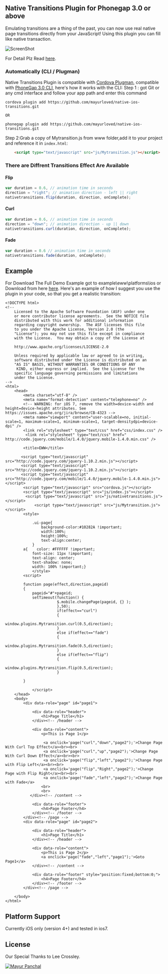 ## Native Transitions Plugin for Phonegap 3.0 or above

Emulating transitions are a thing of the past, you can now use real native page transitions directly from your JavaScript! Using this plugin you can fill like native transaction.

![ScreenShot](http://www.excellentwebworld.com/wp-content/uploads/2014/01/banner.jpg)

For Detail Plz Read [here](http://www.excellentwebworld.com//native-transitions-plugin-for-ios-phonegap).

### Automatically (CLI / Plugman)
Native Transitions Plugin is compatible with [Cordova Plugman](https://github.com/apache/cordova-plugman), compatible with [PhoneGap 3.0 CLI](http://docs.phonegap.com/en/3.0.0/guide_cli_index.md.html#The%20Command-line%20Interface_add_features), here's how it works with the CLI:
Step 1 : got Git or any cmd interface and follow your app path and enter this command
```
cordova plugin add https://github.com/mayurloved/native-ios-transitions.git

OR

phonegap plugin add https://github.com/mayurloved/native-ios-transitions.git
```
Step 2:Grab a copy of Mytransition.js from www folder,add it to your project and reference it in `index.html`:

```html
    <script type="text/javascript" src="js/Mytransition.js"></script>
```
### There are Diffrent Transitions Effect Are Available 

#### Flip

```js
var duration = 0.6, // animation time in seconds
direction = "right"; // animation direction - left || right
nativetransitions.flip(duration, direction, onComplete);
```

#### Curl

```js
var duration = 0.6, // animation time in seconds
direction = "down"; // animation direction - up || down
nativetransitions.curl(duration, direction, onComplete);
```

#### Fade
```js
var duration = 0.6 // animation time in seconds
nativetransitions.fade(duration, onComplete);
```

## Example
For Download The Full Demo Example got to example\eww\platforms\ios or Download from here [here](http://www.excellentwebworld.com/wp-content/uploads/2014/01/eww.zip).
Here's an example of how I suggest you use the plugin in your code, so that you get a realistic transition:

```
<!DOCTYPE html>
<!--
    Licensed to the Apache Software Foundation (ASF) under one
    or more contributor license agreements.  See the NOTICE file
    distributed with this work for additional information
    regarding copyright ownership.  The ASF licenses this file
    to you under the Apache License, Version 2.0 (the
    "License"); you may not use this file except in compliance
    with the License.  You may obtain a copy of the License at

    http://www.apache.org/licenses/LICENSE-2.0

    Unless required by applicable law or agreed to in writing,
    software distributed under the License is distributed on an
    "AS IS" BASIS, WITHOUT WARRANTIES OR CONDITIONS OF ANY
     KIND, either express or implied.  See the License for the
    specific language governing permissions and limitations
    under the License.
-->
<html>
    <head>
        <meta charset="utf-8" />
        <meta name="format-detection" content="telephone=no" />
        <!-- WARNING: for iOS 7, remove the width=device-width and height=device-height attributes. See https://issues.apache.org/jira/browse/CB-4323 -->
        <meta name="viewport" content="user-scalable=no, initial-scale=1, maximum-scale=1, minimum-scale=1, target-densitydpi=device-dpi" />
        <link rel="stylesheet" type="text/css" href="css/index.css" />
         <link rel="stylesheet" type="text/css" href=" http://code.jquery.com/mobile/1.4.0/jquery.mobile-1.4.0.min.css" />
        
        <title>EWW</title>
      
       <script type="text/javascript" src="http://code.jquery.com/jquery-1.10.2.min.js"></script>
       <script type="text/javascript" src="http://code.jquery.com/jquery-1.10.2.min.js"></script>
       <script type="text/javascript" src="http://code.jquery.com/mobile/1.4.0/jquery.mobile-1.4.0.min.js"></script>
        <script type="text/javascript" src="cordova.js"></script>
        <script type="text/javascript" src="js/index.js"></script>
         <script type="text/javascript" src="js/nativetransitions.js"></script>
             <script type="text/javascript" src="js/Mytransition.js"></script>
        <style>
            
            .ui-page{
                background-color:#10282A !important;
                width:100%;
                height:100%;
                text-align:center;
            }
        a{    color: #FFFFFF !important;
            font-size: 11px !important;
            text-align: center;
            text-shadow: none;
            width: 100% !important;}
            </style>
        <script>
                      
        function page(effect,direction,pageid)
        {
            pageid="#"+pageid;
            setTimeout(function() {
                       $.mobile.changePage(pageid, {} );
                       },50);
                       if(effect=="curl")
                       {
                           window.plugins.Mytransition.curl(0.5,direction);
                       }
                       else if(effect=="fade")
                       {
                           window.plugins.Mytransition.fade(0.5,direction);
                       }
                       else if(effect=="flip")
                       {
                           window.plugins.Mytransition.flip(0.5,direction);
                       }
                       
        }

            </script>
    </head>
    <body>
        <div data-role="page" id="page1">
            
            <div data-role="header">
                <h1>Page Title</h1>
            </div><!-- /header -->
            
            <div data-role="content">
                <p>This is Page 1</p>
                
                 <a onclick='page("curl","down","page2");'>Change Page With Curl Top Effect</a><br><br>
                 <a onclick='page("curl","up","page2");'>Change Page With Curl Down Effect</a><br><br>
                 <a onclick='page("flip","left","page2");'>Change Page with Flip Left</a><br><br>
                 <a onclick='page("flip","Right","page2");'>Change Page with Flip Right</a><br><br>
                 <a onclick='page("fade","left","page2");'>Change Page with Fade</a>
                <br>
                <br>
           </div><!-- /content -->
            
            <div data-role="footer">
                <h4>Page Footer</h4>
            </div><!-- /footer -->
        </div><!-- /page -->
        <div data-role="page" id="page2">
            
            <div data-role="header">
                <h1>Page Title</h1>
            </div><!-- /header -->
            
            <div data-role="content">
                <p>This is Page 2</p>
                <a onclick='page("fade","left","page1");'>Goto Page1</a>
            </div><!-- /content -->
            
            <div data-role="footer" style="position:fixed;bottom:0;">
                <h4>Page Footer</h4>
            </div><!-- /footer -->
        </div><!-- /page -->

    </body>
</html>

```

## Platform Support

Currently iOS only (version 4+) and tested in ios7.

## License
Our Special Thanks to Lee Crossley.

[![Mayur Panchal](http://excellentwebworld.com/wp-content/uploads/2013/07/logo.png)](http://www.excellentwebworld.com/ "Blogging")
